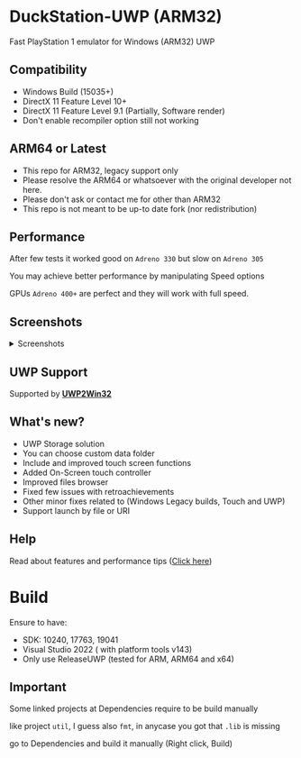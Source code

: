 # DuckStation-UWP (ARM32)
Fast PlayStation 1 emulator for Windows (ARM32) UWP


## Compatibility 
- Windows Build (15035+)
- DirectX 11 Feature Level 10+
- DirectX 11 Feature Level 9.1 (Partially, Software render)
- Don't enable recompiler option still not working

## ARM64 or Latest
- This repo for ARM32, legacy support only
- Please resolve the ARM64 or whatsoever with the original developer not here.
- Please don't ask or contact me for other than ARM32
- This repo is not meant to be up-to date fork (nor redistribution)


## Performance
After few tests it worked good on `Adreno 330` but slow on `Adreno 305`

You may achieve better performance by manipulating Speed options

GPUs `Adreno 400+` are perfect and they will work with full speed.

## Screenshots
<details>
<summary>Screenshots</summary>
<img src="https://github.com/basharast/DuckStation-UWP-ARM/assets/3244951/2b1b1f81-2d41-45bf-8862-0c010725cab8" width="760"/>
<img src="https://github.com/basharast/DuckStation-UWP-ARM/assets/3244951/5fd26bb4-3a2c-477c-922a-4a0284dd8a7f" width="250"/>
<img src="https://github.com/basharast/DuckStation-UWP-ARM/assets/3244951/8637920b-34e6-4da3-bf1e-0ac4ff687a62" width="250"/>
<img src="https://github.com/basharast/DuckStation-UWP-ARM/assets/3244951/b1e61420-86f9-4816-ba7a-9ac39a404c52" width="250"/>
</details>


## UWP Support
Supported by **[UWP2Win32](https://github.com/basharast/UWP2Win32)**


## What's new?

- UWP Storage solution
- You can choose custom data folder
- Include and improved touch screen functions
- Added On-Screen touch controller
- Improved files browser
- Fixed few issues with retroachievements
- Other minor fixes related to (Windows Legacy builds, Touch and UWP)
- Support launch by file or URI


## Help

Read about features and performance tips ([Click here](https://github.com/basharast/DuckStation-UWP-ARM/wiki))


# Build 

Ensure to have:
- SDK: 10240, 17763, 19041
- Visual Studio 2022 ( with platform tools v143)
- Only use ReleaseUWP (tested for ARM, ARM64 and x64)

## Important

Some linked projects at Dependencies require to be build manually

like project `util`, I guess also `fmt`, in anycase you got that `.lib` is missing

go to Dependencies and build it manually (Right click, Build)

